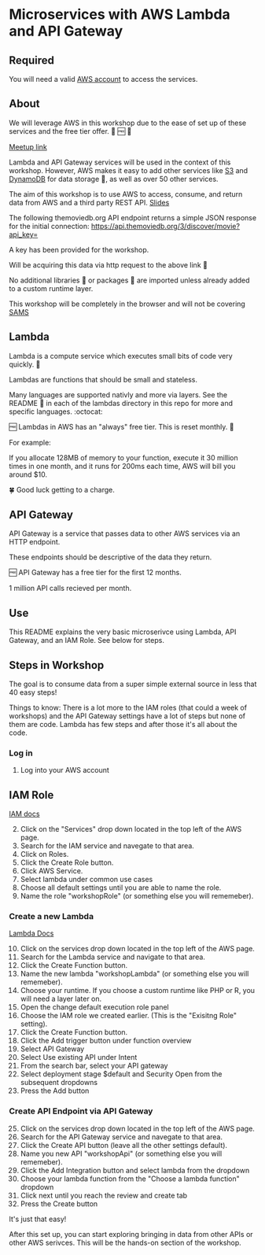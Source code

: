 # Microservices with AWS Lambda and API Gateway

## Required

You will need a valid [AWS account](https://aws.amazon.com/free/) to access the services. 

## About

We will leverage AWS in this workshop due to the ease of set up of these services and the free tier offer. 🎉 🆓 🎉

[Meetup link](https://www.meetup.com/eugenewebdevs/events/257692027/)

Lambda and API Gateway services will be used in the context of this workshop. However, AWS makes it easy to add other services like [S3](https://aws.amazon.com/s3/) and [DynamoDB](https://aws.amazon.com/dynamodb/) for data storage 💾, as well as over 50 other services.

The aim of this workshop is to use AWS to access, consume, and return data from AWS and a third party REST API. [Slides](https://slides.com/antonioortega-1/aws-microservice-workshop)

The following themoviedb.org API endpoint returns a simple JSON response for the initial connection: https://api.themoviedb.org/3/discover/movie?api_key=

A key has been provided for the workshop.

Will be acquiring this data via http request to the above link 🔗

No additional libraries 📕 or packages 🎁 are imported unless already added to a custom runtime layer.

This workshop will be completely in the browser and will not be covering [SAMS](https://github.com/awslabs/serverless-application-model)

## Lambda

Lambda is a compute service which executes small bits of code very quickly. 🏇

Lambdas are functions that should be small and stateless.

Many languages are supported nativly and more via layers. See the README 📄 in each of the lambdas directory in this repo for more and specific languages. :octocat:

🆓 Lambdas in AWS has an "always" free tier. This is reset monthly. 📆

For example: 

If you allocate 128MB of memory to your function, execute it 30 million times in one month, and it runs for 200ms each time, AWS will bill you around $10.

🍀 Good luck getting to a charge.

## API Gateway

API Gateway is a service that passes data to other AWS services via an HTTP endpoint.

These endpoints should be descriptive of the data they return.

🆓 API Gateway has a free tier for the first 12 months.
 
1 million API calls recieved per month.

## Use

This README explains the very basic microserivce using Lambda, API Gateway, and an IAM Role.
See below for steps.

## Steps in Workshop

The goal is to consume data from a super simple external source in less that 40 easy steps!

Things to know: There is a lot more to the IAM roles (that could a week of workshops) and the API Gateway settings have a lot of steps but none of them are code. Lambda has few steps and after those it's all about the code.

### Log in
1. Log into your AWS account

## IAM Role
[IAM docs](https://docs.aws.amazon.com/IAM/latest/APIReference/welcome.html)

2. Click on the "Services" drop down located in the top left of the AWS page.
3. Search for the IAM service and navegate to that area.
4. Click on Roles.
5. Click the Create Role button.
6. Click AWS Service.
7. Select lambda under common use cases
8. Choose all default settings until you are able to name the role.
9. Name the role "workshopRole" (or something else you will rememeber). 

### Create a new Lambda

[Lambda Docs](https://docs.aws.amazon.com/lambda/latest/dg/API_Reference.html)

10. Click on the services drop down located in the top left of the AWS page.
11. Search for the Lambda service and navigate to that area.
12. Click the Create Function button.
13. Name the new lambda "workshopLambda" (or something else you will rememeber).
14. Choose your runtime. If you choose a custom runtime like PHP or R, you will need a layer later on.
15. Open the change default execution role panel
16. Choose the IAM role we created earlier. (This is the "Exisitng Role" setting).
18. Click the Create Function button.
19. Click the Add trigger button under function overview
20. Select API Gateway 
21. Select Use existing API under Intent
22. From the search bar, select your API gateway
23. Select deployment stage $default and Security Open from the subsequent dropdowns
24. Press the Add button 

### Create API Endpoint via API Gateway

25. Click on the services drop down located in the top left of the AWS page.
26. Search for the API Gateway service and navegate to that area.
27. Click the Create API button (leave all the other settings default).
28. Name you new API "workshopApi" (or something else you will rememeber).
29. Click the Add Integration button and select lambda from the dropdown
30. Choose your lambda function from the "Choose a lambda function" dropdown
31. Click next until you reach the review and create tab
32. Press the Create button

It's just that easy!

After this set up, you can start exploring bringing in data from other APIs or other AWS serivces. This will be the hands-on section of the workshop.
